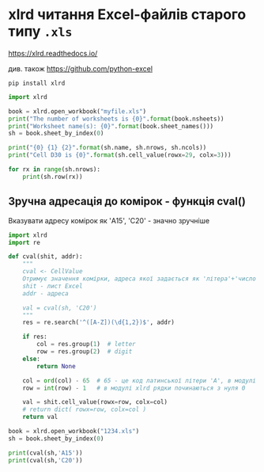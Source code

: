 # xlrd читання Excel-файлів старого типу `.xls`

<https://xlrd.readthedocs.io/>

див. також <https://github.com/python-excel>

    pip install xlrd

```python
import xlrd

book = xlrd.open_workbook("myfile.xls")
print("The number of worksheets is {0}".format(book.nsheets))
print("Worksheet name(s): {0}".format(book.sheet_names()))
sh = book.sheet_by_index(0)

print("{0} {1} {2}".format(sh.name, sh.nrows, sh.ncols))
print("Cell D30 is {0}".format(sh.cell_value(rowx=29, colx=3)))

for rx in range(sh.nrows):
    print(sh.row(rx))
```

## Зручна адресація до комірок - функція cval()

Вказувати адресу комірок як 'A15', 'C20' - значно зручніше

```python
import xlrd
import re

def cval(shit, addr):
    """
    cval <- CellValue
    Отримує значення комірки, адреса якої задається як 'літера'+'число':
    shit - лист Excel
    addr - адреса

    val = cval(sh, 'C20')
    """
    res = re.search('^([A-Z])(\d{1,2})$', addr)

    if res:
        col = res.group(1)  # letter
        row = res.group(2)  # digit
    else:
        return None

    col = ord(col) - 65  # 65 - це код латинської літери 'A', в модулі xlrd стовпчик 'A' == 0
    row = int(row) - 1   # в модулі xlrd рядки починаються з нуля 0

    val = shit.cell_value(rowx=row, colx=col)
    # return dict( rowx=row, colx=col )
    return val

book = xlrd.open_workbook("1234.xls")
sh = book.sheet_by_index(0)

print(cval(sh,'A15'))
print(cval(sh,'C20'))
```
